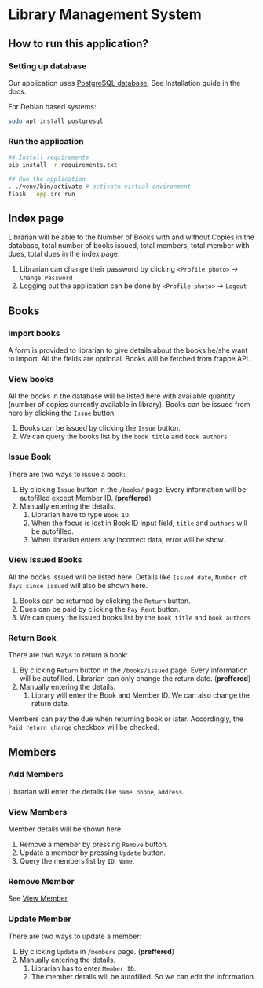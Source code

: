 # Library Management System


## How to run this application?

### Setting up database

Our application uses [PostgreSQL database](https://www.postgresql.org/). See Installation guide in the docs.

For Debian based systems:

```bash
sudo apt install postgresql
```

### Run the application

```bash
## Install requirements
pip install -r requirements.txt

## Run the application
. ./venv/bin/activate # activate virtual environment
flask --app src run
```

## Index page

Librarian will be able to the Number of Books with and without Copies in the database, total number of books issued, total members, total member with dues, total dues in the index page.

1. Librarian can change their password by clicking `<Profile photo>` -> `Change Password`
2. Logging out the application can be done by `<Profile photo>` -> `Logout`

## Books

### Import books

A form is provided to librarian to give details about the books he/she want to import. All the fields are optional. Books will be fetched from frappe API.

### View books

All the books in the database will be listed here with available quantity (number of copies currently available in library). 
Books can be issued from here by clicking the `Issue` button.

1. Books can be issued by clicking the `Issue` button.
2. We can query the books list by the `book title` and `book authors`

### Issue Book

There are two ways to issue a book:

1. By clicking `Issue` button in the `/books/` page. Every information will be autofilled except Member ID. (**preffered**)
2. Manually entering the details.
    1. Librarian have to type `Book ID`.
    2. When the focus is lost in Book ID input field, `title` and `authors` will be autofilled.
    3. When librarian enters any incorrect data, error will be show.

### View Issued Books

All the books issued will be listed here. Details like `Issued date`, `Number of days since issued` will also be shown here.

1. Books can be returned by clicking the `Return` button.
2. Dues can be paid by clicking the `Pay Rent` button.
3. We can query the issued books list by the `book title` and `book authors`

### Return Book

There are two ways to return a book:

1. By clicking `Return` button in the `/books/issued` page. Every information will be autofilled. Librarian can only change the return date. (**preffered**)
2. Manually entering the details.
    1. Library will enter the Book and Member ID. We can also change the return date.

Members can pay the due when returning book or later. Accordingly, the `Paid return charge` checkbox will be checked.

## Members

### Add Members

Librarian will enter the details like `name`, `phone`, `address`.

### View Members

Member details will be shown here.

1. Remove a member by pressing `Remove` button.
2. Update a member by pressing `Update` button.
3. Query the members list by `ID`, `Name`.

### Remove Member

See [View Member](#view-members)

### Update Member

There are two ways to update a member:

1. By clicking `Update` in `/members` page. (**preffered**)
2. Manually entering the details.
    1. Librarian has to enter `Member ID`.
    2. The member details will be autofilled. So we can edit the information.
